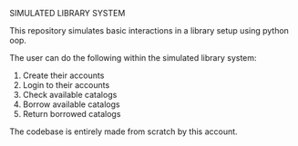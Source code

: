 SIMULATED LIBRARY SYSTEM

This repository simulates basic interactions in a library setup using python oop.

The user can do the following within the simulated library system:

1. Create their accounts
2. Login to their accounts
3. Check available catalogs
4. Borrow available catalogs
5. Return borrowed catalogs

The codebase is entirely made from scratch by this account.
